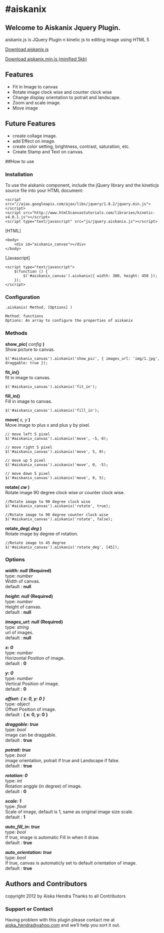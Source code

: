 #aiskanix
========

## Welcome to Aiskanix Jquery Plugin.
aiskanix.js is JQuery Plugin n kinetic js to editing image using HTML 5

[Download aiskanix.js](https://github.com/aiska/aiskanix/blob/master/js/jquery.aiskanix.js)

[Download aiskanix.min.js (minified 5kb)](https://github.com/aiska/aiskanix/blob/master/js/jquery.aiskanix.min.js)

## Features
* Fit in Image to canvas
* Rotate image clock wise and counter clock wise
* Change display orientation to potrait and landscape.
* Zoom and scale image.
* Move image

## Future Features
* create collage image.
* add Effect on image.
* create color setting, brightness, contrast, saturation, etc.
* Create Stamp and Text on canvas.

##How to use

### Installation
To use the aiskanix component, include the jQuery library and the kineticjs source file into your HTML document:

    <script src="//ajax.googleapis.com/ajax/libs/jquery/1.8.2/jquery.min.js"></script>
    <script src="http://www.html5canvastutorials.com/libraries/kinetic-v4.0.1.js"></script>
    <script type="text/javascript" src="js/jquery.aiskanix.js"></script>

[HTML]

    <body>
        <div id="aiskanix_canvas"></div>
    </body>

[Javascript]

    <script type="text/javascript">
        $(function () {
            $('#aiskanix_canvas').aiskanix({ width: 300, height: 450 });
        });
    </script>

### Configuration
    .aiskanix( Method, [Options] )
    
    Method: functions
    Options: An array to configure the properties of aiskanix

### Methods
**show_pic(** *config* **)**<br />
Show picture to canvas.

    $('#aiskanix_canvas').aiskanix('show_pic', { images_url: 'img/1.jpg', draggable: true });

**fit_in()**<br />
fit in image to canvas.

    $('#aiskanix_canvas').aiskanix('fit_in');

**fill_in()**<br />
Fill in image to canvas.

    $('#aiskanix_canvas').aiskanix('fill_in');

**move(** *x, y* **)**<br />
Move image to plus x and plus y by pixel.

    // move left 5 pixel
    $('#aiskanix_canvas').aiskanix('move', -5, 0);
    
    // move right 5 pixel
    $('#aiskanix_canvas').aiskanix('move', 5, 0);
    
    // move up 5 pixel
    $('#aiskanix_canvas').aiskanix('move', 0, -5);
    
    // move down 5 pixel
    $('#aiskanix_canvas').aiskanix('move', 0, 5);

**rotate( *cw* )**<br />
Rotate image 90 degree clock wise or counter clock wise.

    //Rotate image to 90 degree clock wise
    $('#aiskanix_canvas').aiskanix('rotate', true);

    //Rotate image to 90 degree counter clock wise
    $('#aiskanix_canvas').aiskanix('rotate', false);

**rotate_deg( *deg* )**<br />
Rotate image by degree of rotation.

    //Rotate image to 45 degree
    $('#aiskanix_canvas').aiskanix('rotate_deg', [45]);


### Options
***width: null*** **(Required)** <br />type: *number* <br />Width of canvas.<br />default : **null**

***height: null*** **(Required)** <br />type: *number* <br />Height of canvas.<br />default : **null**

***images_url: null*** **(Required)** <br />type: *string* <br />url of images.<br />default : **null**

***x: 0*** <br />type: *number* <br />Horizontal Position of image.<br />default : **0**

***y: 0*** <br />type: *number* <br />Vertical Position of image.<br />default : **0**

***offset: { x: 0, y: 0 }*** <br />type: *object* <br />Offset Position of image.<br />default : **{ x: 0, y: 0 }**

***draggable: true*** <br />type: *bool* <br />image can be draggable.<br />default : **true**

***potrait: true*** <br />type: *bool* <br />image orientation, potrait if true and Landscape if false.<br />default : **true**

***rotation: 0*** <br />type: *int* <br />Rotation anggle (in degree) of image.<br />default : **0**

***scale: 1*** <br />type: *float* <br />Scale of image, default is 1, same as original image size scale.<br />default : **1**

***auto_fill_in: true*** <br />type: *bool* <br />If true, image is automatic Fill in when it draw.<br />default : **true**

***auto_orientation: true*** <br />type: *bool* <br />If true, canvas is automaticly set to default orientation of image.<br />default : **true**


## Authors and Contributors
copyright 2012 by Aiska Hendra
Thanks to all Contributors

### Support or Contact
Having problem with this plugin
please contact me at aiska_hendra@yahoo.com
and we’ll help you sort it out.